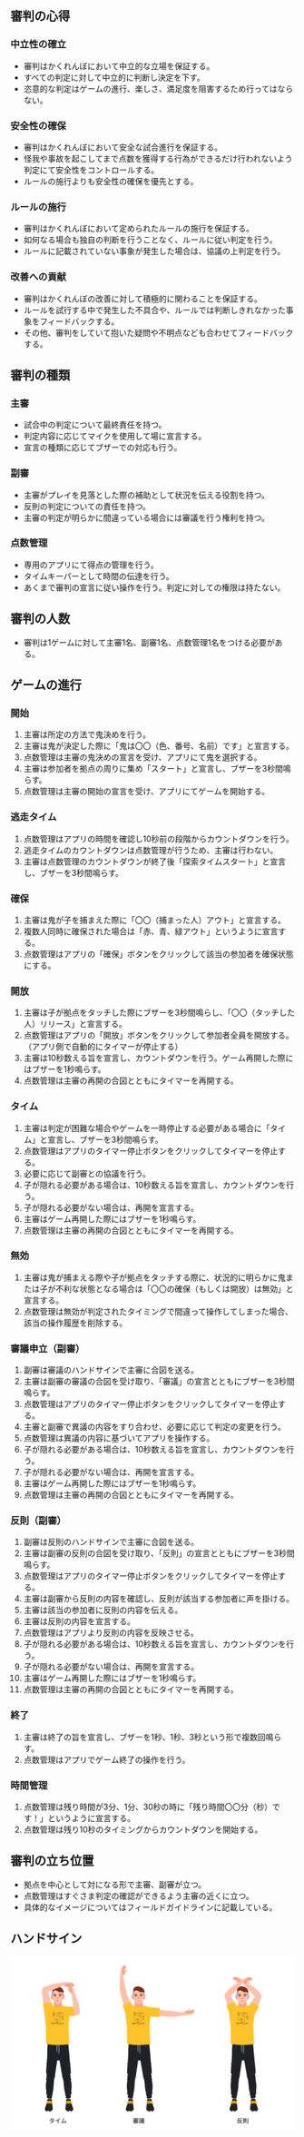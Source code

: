 ## 審判の心得
### 中立性の確立
- 審判はかくれんぼにおいて中立的な立場を保証する。
- すべての判定に対して中立的に判断し決定を下す。
- 恣意的な判定はゲームの進行、楽しさ、満足度を阻害するため行ってはならない。

### 安全性の確保
- 審判はかくれんぼにおいて安全な試合進行を保証する。
- 怪我や事故を起こしてまで点数を獲得する行為ができるだけ行われないよう判定にて安全性をコントロールする。
- ルールの施行よりも安全性の確保を優先とする。

### ルールの施行
- 審判はかくれんぼにおいて定められたルールの施行を保証する。
- 如何なる場合も独自の判断を行うことなく、ルールに従い判定を行う。
- ルールに記載されていない事象が発生した場合は、協議の上判定を行う。

### 改善への貢献
- 審判はかくれんぼの改善に対して積極的に関わることを保証する。
- ルールを試行する中で発生した不具合や、ルールでは判断しきれなかった事象をフィードバックする。
- その他、審判をしていて抱いた疑問や不明点なども合わせてフィードバックする。

## 審判の種類
### 主審
- 試合中の判定について最終責任を持つ。
- 判定内容に応じてマイクを使用して場に宣言する。
- 宣言の種類に応じてブザーでの対応も行う。

### 副審
- 主審がプレイを見落とした際の補助として状況を伝える役割を持つ。
- 反則の判定についての責任を持つ。
- 主審の判定が明らかに間違っている場合には審議を行う権利を持つ。

### 点数管理
- 専用のアプリにて得点の管理を行う。
- タイムキーパーとして時間の伝達を行う。
- あくまで審判の宣言に従い操作を行う。判定に対しての権限は持たない。

## 審判の人数
- 審判は1ゲームに対して主審1名、副審1名、点数管理1名をつける必要がある。

## ゲームの進行
### 開始
1. 主審は所定の方法で鬼決めを行う。
1. 主審は鬼が決定した際に「鬼は〇〇（色、番号、名前）です」と宣言する。
1. 点数管理は主審の鬼決めの宣言を受け、アプリにて鬼を選択する。
1. 主審は参加者を拠点の周りに集め「スタート」と宣言し、ブザーを3秒間鳴らす。
1. 点数管理は主審の開始の宣言を受け、アプリにてゲームを開始する。

### 逃走タイム
1. 点数管理はアプリの時間を確認し10秒前の段階からカウントダウンを行う。
1. 逃走タイムのカウントダウンは点数管理が行うため、主審は行わない。
1. 主審は点数管理のカウントダウンが終了後「探索タイムスタート」と宣言し、ブザーを3秒間鳴らす。

### 確保
1. 主審は鬼が子を捕まえた際に「〇〇（捕まった人）アウト」と宣言する。
1. 複数人同時に確保された場合は「赤、青、緑アウト」というように宣言する。
1. 点数管理はアプリの「確保」ボタンをクリックして該当の参加者を確保状態にする。

### 開放
1. 主審は子が拠点をタッチした際にブザーを3秒間鳴らし、「〇〇（タッチした人）リリース」と宣言する。
1. 点数管理はアプリの「開放」ボタンをクリックして参加者全員を開放する。（アプリ側で自動的にタイマーが停止する）
1. 主審は10秒数える旨を宣言し、カウントダウンを行う。ゲーム再開した際にはブザーを1秒鳴らす。
1. 点数管理は主審の再開の合図とともにタイマーを再開する。

### タイム
1. 主審は判定が困難な場合やゲームを一時停止する必要がある場合に「タイム」と宣言し、ブザーを3秒間鳴らす。
1. 点数管理はアプリのタイマー停止ボタンをクリックしてタイマーを停止する。
1. 必要に応じて副審との協議を行う。
1. 子が隠れる必要がある場合は、10秒数える旨を宣言し、カウントダウンを行う。
1. 子が隠れる必要がない場合は、再開を宣言する。
1. 主審はゲーム再開した際にはブザーを1秒鳴らす。
1. 点数管理は主審の再開の合図とともにタイマーを再開する。

### 無効
1. 主審は鬼が捕まえる際や子が拠点をタッチする際に、状況的に明らかに鬼または子が不利な状態となる場合は「〇〇の確保（もしくは開放）は無効」と宣言する。
1. 点数管理は無効が判定されたタイミングで間違って操作してしまった場合、該当の操作履歴を削除する。

### 審議申立（副審）
1. 副審は審議のハンドサインで主審に合図を送る。
1. 主審は副審の審議の合図を受け取り、「審議」の宣言とともにブザーを3秒間鳴らす。
1. 点数管理はアプリのタイマー停止ボタンをクリックしてタイマーを停止する。
1. 主審と副審で異議の内容をすり合わせ、必要に応じて判定の変更を行う。
1. 点数管理は異議の内容に基づいてアプリを操作する。
1. 子が隠れる必要がある場合は、10秒数える旨を宣言し、カウントダウンを行う。
1. 子が隠れる必要がない場合は、再開を宣言する。
1. 主審はゲーム再開した際にはブザーを1秒鳴らす。
1. 点数管理は主審の再開の合図とともにタイマーを再開する。

### 反則（副審）
1. 副審は反則のハンドサインで主審に合図を送る。
1. 主審は副審の反則の合図を受け取り、「反則」の宣言とともにブザーを3秒間鳴らす。
1. 点数管理はアプリのタイマー停止ボタンをクリックしてタイマーを停止する。
1. 主審は副審から反則の内容を確認し、反則が該当する参加者に声を掛ける。
1. 主審は該当の参加者に反則の内容を伝える。
1. 主審は反則の内容を宣言する。
1. 点数管理はアプリより反則の内容を反映させる。
1. 子が隠れる必要がある場合は、10秒数える旨を宣言し、カウントダウンを行う。
1. 子が隠れる必要がない場合は、再開を宣言する。
1. 主審はゲーム再開した際にはブザーを1秒鳴らす。
1. 点数管理は主審の再開の合図とともにタイマーを再開する。

### 終了
1. 主審は終了の旨を宣言し、ブザーを1秒、1秒、3秒という形で複数回鳴らす。
1. 点数管理はアプリでゲーム終了の操作を行う。

### 時間管理
1. 点数管理は残り時間が3分、1分、30秒の時に「残り時間〇〇分（秒）です！」というように宣言する。
1. 点数管理は残り10秒のタイミングからカウントダウンを開始する。

## 審判の立ち位置
- 拠点を中心として対になる形で主審、副審が立つ。
- 点数管理はすぐさま判定の確認ができるよう主審の近くに立つ。
- 具体的なイメージについてはフィールドガイドラインに記載している。

## ハンドサイン
![Hand Signs](assets/images/hand_signs.png)

